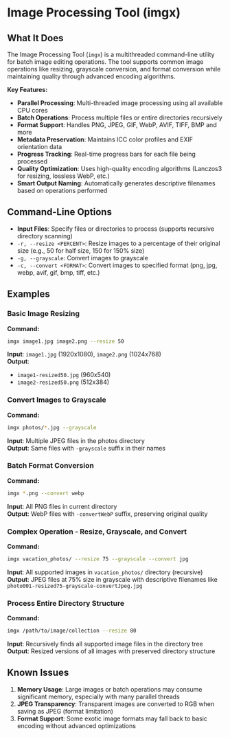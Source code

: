 # Image Processing Tool (imgx)
## What It Does
The Image Processing Tool (`imgx`) is a multithreaded command-line utility for batch image editing operations. 
The tool supports common image operations like resizing, grayscale conversion, and format conversion while maintaining
quality through advanced encoding algorithms.

**Key Features:**
- **Parallel Processing**: Multi-threaded image processing using all available CPU cores
- **Batch Operations**: Process multiple files or entire directories recursively  
- **Format Support**: Handles PNG, JPEG, GIF, WebP, AVIF, TIFF, BMP and more
- **Metadata Preservation**: Maintains ICC color profiles and EXIF orientation data
- **Progress Tracking**: Real-time progress bars for each file being processed
- **Quality Optimization**: Uses high-quality encoding algorithms (Lanczos3 for resizing, lossless WebP, etc.)
- **Smart Output Naming**: Automatically generates descriptive filenames based on operations performed

## Command-Line Options
- **Input Files**: Specify files or directories to process (supports recursive directory scanning)
- `-r, --resize <PERCENT>`: Resize images to a percentage of their original size (e.g., 50 for half size, 150 for 150% size)
- `-g, --grayscale`: Convert images to grayscale
- `-c, --convert <FORMAT>`: Convert images to specified format (png, jpg, webp, avif, gif, bmp, tiff, etc.)

## Examples
### Basic Image Resizing
**Command:**
```bash
imgx image1.jpg image2.png --resize 50
```
**Input**: `image1.jpg` (1920x1080), `image2.png` (1024x768)  
**Output**: 
- `image1-resized50.jpg` (960x540)
- `image2-resized50.png` (512x384)

### Convert Images to Grayscale
**Command:**
```bash
imgx photos/*.jpg --grayscale
```
**Input**: Multiple JPEG files in the photos directory  
**Output**: Same files with `-grayscale` suffix in their names

### Batch Format Conversion
**Command:**
```bash
imgx *.png --convert webp
```
**Input**: All PNG files in current directory  
**Output**: WebP files with `-convertWebP` suffix, preserving original quality

### Complex Operation - Resize, Grayscale, and Convert
**Command:**
```bash
imgx vacation_photos/ --resize 75 --grayscale --convert jpg
```
**Input**: All supported images in `vacation_photos/` directory (recursive)  
**Output**: JPEG files at 75% size in grayscale with descriptive filenames like `photo001-resized75-grayscale-convertJpeg.jpg`

### Process Entire Directory Structure
**Command:**
```bash
imgx /path/to/image/collection --resize 80
```
**Input**: Recursively finds all supported image files in the directory tree  
**Output**: Resized versions of all images with preserved directory structure

## Known Issues
1. **Memory Usage**: Large images or batch operations may consume significant memory, especially with many parallel threads
2. **JPEG Transparency**: Transparent images are converted to RGB when saving as JPEG (format limitation)
3. **Format Support**: Some exotic image formats may fall back to basic encoding without advanced optimizations
